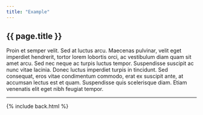 ```yaml
---
title: "Example"
---
```


## {{ page.title }}

Proin et semper velit. Sed at luctus arcu. Maecenas pulvinar, velit eget imperdiet hendrerit, tortor lorem lobortis orci, ac vestibulum diam quam sit amet arcu. Sed nec neque ac turpis luctus tempor. Suspendisse suscipit ac nunc vitae lacinia. Donec luctus imperdiet turpis in tincidunt. Sed consequat, eros vitae condimentum commodo, erat ex suscipit ante, at accumsan lectus est et quam. Suspendisse quis scelerisque diam. Etiam venenatis elit eget nibh feugiat tempor.

***

{% include back.html %}
